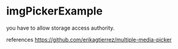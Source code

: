 # imgPickerExample



you have to allow storage access authority.

references
https://github.com/erikagtierrez/multiple-media-picker
